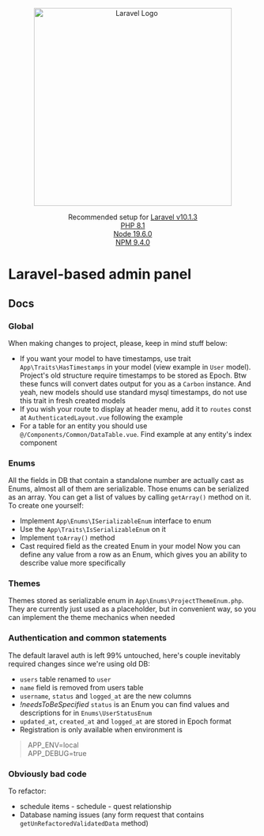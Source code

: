 <p align="center"><a href="https://laravel.com" target="_blank"><img src="https://raw.githubusercontent.com/laravel/art/master/logo-lockup/5%20SVG/2%20CMYK/1%20Full%20Color/laravel-logolockup-cmyk-red.svg" width="400" alt="Laravel Logo"></a></p>

<p align="center">
Recommended setup for <a href="#">Laravel v10.1.3</a>
<br/>
<a href="#">PHP 8.1</a>
<br/>
<a href="#">Node 19.6.0</a>
<br/>
<a href="#">NPM 9.4.0</a>
</p>

# Laravel-based admin panel

## Docs

### Global

When making changes to project, please, keep in mind stuff below:

- If you want your model to have timestamps, use trait `App\Traits\HasTimestamps` in your model (view example in `User`
  model). Project's old
  structure require timestamps to be stored as Epoch. Btw these funcs will convert dates output for you as a `Carbon`
  instance. And yeah, new models should use standard mysql timestamps, do not use this trait in fresh created models
- If you wish your route to display at header menu, add it to `routes` const at `AuthenticatedLayout.vue` following
  the example
- For a table for an entity you should use `@/Components/Common/DataTable.vue`. Find example at any entity's index
  component

### Enums

All the fields in DB that contain a standalone number are actually cast as Enums, almost all of them are serializable.
Those enums can be serialized as an array. You can get a list of values by calling `getArray()` method on it. To create
one yourself:

- Implement `App\Enums\ISerializableEnum` interface to enum
- Use the `App\Traits\IsSerializableEnum` on it
- Implement `toArray()` method
- Cast required field as the created Enum in your model
  Now you can define any value from a row as an Enum, which gives you an ability to describe value more specifically

### Themes

Themes stored as serializable enum in `App\Enums\ProjectThemeEnum.php`. They are currently just used as a placeholder,
but in convenient way, so you can implement the theme mechanics when needed

### Authentication and common statements

The default laravel auth is left 99% untouched, here's couple inevitably required changes since we're using old DB:

- `users` table renamed to `user`
- `name` field is removed from users table
- `username`, `status` and `logged_at` are the new columns
- *!needsToBeSpecified* `status` is an Enum you can find values and descriptions for in `Enums\UserStatusEnum`
- `updated_at`, `created_at` and `logged_at` are stored in Epoch format
- Registration is only available when environment is

> APP_ENV=local <br/>
> APP_DEBUG=true

### Obviously bad code

To refactor:

- schedule items - schedule - quest relationship
- Database naming issues (any form request that contains `getUnRefactoredValidatedData` method)
